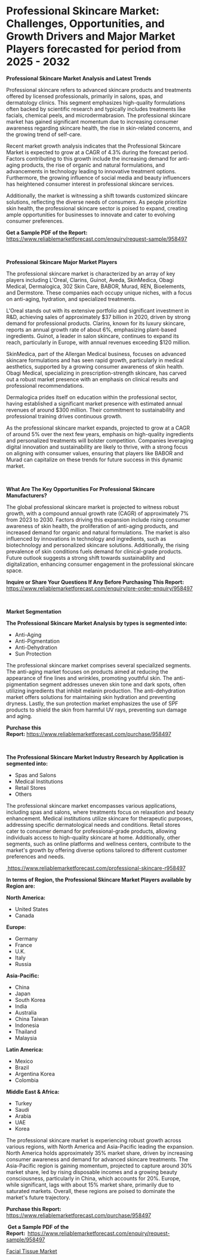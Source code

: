 <p><h1>Professional Skincare Market: Challenges, Opportunities, and Growth Drivers and Major Market Players forecasted for period from 2025 - 2032</h1></p><p><strong>Professional Skincare Market Analysis and Latest Trends</strong></p>
<p><p>Professional skincare refers to advanced skincare products and treatments offered by licensed professionals, primarily in salons, spas, and dermatology clinics. This segment emphasizes high-quality formulations often backed by scientific research and typically includes treatments like facials, chemical peels, and microdermabrasion. The professional skincare market has gained significant momentum due to increasing consumer awareness regarding skincare health, the rise in skin-related concerns, and the growing trend of self-care.</p><p>Recent market growth analysis indicates that the Professional Skincare Market is expected to grow at a CAGR of 4.3% during the forecast period. Factors contributing to this growth include the increasing demand for anti-aging products, the rise of organic and natural formulations, and advancements in technology leading to innovative treatment options. Furthermore, the growing influence of social media and beauty influencers has heightened consumer interest in professional skincare services. </p><p>Additionally, the market is witnessing a shift towards customized skincare solutions, reflecting the diverse needs of consumers. As people prioritize skin health, the professional skincare sector is poised to expand, creating ample opportunities for businesses to innovate and cater to evolving consumer preferences.</p></p>
<p><strong>Get a Sample PDF of the Report:&nbsp;</strong> <a href="https://www.reliablemarketforecast.com/enquiry/request-sample/958497?utm_campaign=1141&utm_medium=2&utm_source=Github&utm_content=ia&utm_term=08022025&utm_id=professional-skincare">https://www.reliablemarketforecast.com/enquiry/request-sample/958497</a></p>
<p>&nbsp;</p>
<p><strong>Professional Skincare Major Market Players</strong></p>
<p><p>The professional skincare market is characterized by an array of key players including L'Oreal, Clarins, Guinot, Aveda, SkinMedica, Obagi Medical, Dermalogica, 302 Skin Care, BABOR, Murad, REN, Bioelements, and Dermstore. These companies each occupy unique niches, with a focus on anti-aging, hydration, and specialized treatments.</p><p>L'Oreal stands out with its extensive portfolio and significant investment in R&D, achieving sales of approximately $37 billion in 2020, driven by strong demand for professional products. Clarins, known for its luxury skincare, reports an annual growth rate of about 6%, emphasizing plant-based ingredients. Guinot, a leader in salon skincare, continues to expand its reach, particularly in Europe, with annual revenues exceeding $120 million.</p><p>SkinMedica, part of the Allergan Medical business, focuses on advanced skincare formulations and has seen rapid growth, particularly in medical aesthetics, supported by a growing consumer awareness of skin health. Obagi Medical, specializing in prescription-strength skincare, has carved out a robust market presence with an emphasis on clinical results and professional recommendations.</p><p>Dermalogica prides itself on education within the professional sector, having established a significant market presence with estimated annual revenues of around $300 million. Their commitment to sustainability and professional training drives continuous growth.</p><p>As the professional skincare market expands, projected to grow at a CAGR of around 5% over the next few years, emphasis on high-quality ingredients and personalized treatments will bolster competition. Companies leveraging digital innovation and sustainability are likely to thrive, with a strong focus on aligning with consumer values, ensuring that players like BABOR and Murad can capitalize on these trends for future success in this dynamic market.</p></p>
<p>&nbsp;</p>
<p><strong>What Are The Key Opportunities For Professional Skincare Manufacturers?</strong></p>
<p><p>The global professional skincare market is projected to witness robust growth, with a compound annual growth rate (CAGR) of approximately 7% from 2023 to 2030. Factors driving this expansion include rising consumer awareness of skin health, the proliferation of anti-aging products, and increased demand for organic and natural formulations. The market is also influenced by innovations in technology and ingredients, such as biotechnology and personalized skincare solutions. Additionally, the rising prevalence of skin conditions fuels demand for clinical-grade products. Future outlook suggests a strong shift towards sustainability and digitalization, enhancing consumer engagement in the professional skincare space.</p></p>
<p><strong>Inquire or Share Your Questions If Any Before Purchasing This Report:</strong> <a href="https://www.reliablemarketforecast.com/enquiry/pre-order-enquiry/958497?utm_campaign=1141&utm_medium=2&utm_source=Github&utm_content=ia&utm_term=08022025&utm_id=professional-skincare">https://www.reliablemarketforecast.com/enquiry/pre-order-enquiry/958497</a></p>
<p>&nbsp;</p>
<p><strong>Market Segmentation</strong></p>
<p><strong>The Professional Skincare Market Analysis by types is segmented into:</strong></p>
<p><ul><li>Anti-Aging</li><li>Anti-Pigmentation</li><li>Anti-Dehydration</li><li>Sun Protection</li></ul></p>
<p><p>The professional skincare market comprises several specialized segments. The anti-aging market focuses on products aimed at reducing the appearance of fine lines and wrinkles, promoting youthful skin. The anti-pigmentation segment addresses uneven skin tone and dark spots, often utilizing ingredients that inhibit melanin production. The anti-dehydration market offers solutions for maintaining skin hydration and preventing dryness. Lastly, the sun protection market emphasizes the use of SPF products to shield the skin from harmful UV rays, preventing sun damage and aging.</p></p>
<p><strong>Purchase this Report:&nbsp;</strong><a href="https://www.reliablemarketforecast.com/purchase/958497?utm_campaign=1141&utm_medium=2&utm_source=Github&utm_content=ia&utm_term=08022025&utm_id=professional-skincare">https://www.reliablemarketforecast.com/purchase/958497</a></p>
<p>&nbsp;</p>
<p><strong>The Professional Skincare Market Industry Research by Application is segmented into:</strong></p>
<p><ul><li>Spas and Salons</li><li>Medical Institutions</li><li>Retail Stores</li><li>Others</li></ul></p>
<p><p>The professional skincare market encompasses various applications, including spas and salons, where treatments focus on relaxation and beauty enhancement. Medical institutions utilize skincare for therapeutic purposes, addressing specific dermatological needs and conditions. Retail stores cater to consumer demand for professional-grade products, allowing individuals access to high-quality skincare at home. Additionally, other segments, such as online platforms and wellness centers, contribute to the market's growth by offering diverse options tailored to different customer preferences and needs.</p></p>
<p><a href="https://www.reliablemarketforecast.com/professional-skincare-r958497?utm_campaign=1141&utm_medium=2&utm_source=Github&utm_content=ia&utm_term=08022025&utm_id=professional-skincare">&nbsp;https://www.reliablemarketforecast.com/professional-skincare-r958497</a></p>
<p><strong>In terms of Region, the Professional Skincare Market Players available by Region are:</strong></p>
<p>
    <p> <strong> North America: </strong>
        <ul>
            <li>United States</li>
            <li>Canada</li>
        </ul>
        </p> 
    <p> <strong> Europe: </strong>
        <ul>
            <li>Germany</li>
            <li>France</li>
            <li>U.K.</li>
            <li>Italy</li>
            <li>Russia</li>
        </ul>
        </p> 
    <p> <strong> Asia-Pacific: </strong>
        <ul>
            <li>China</li>
            <li>Japan</li>
            <li>South Korea</li>
            <li>India</li>
            <li>Australia</li>
            <li>China Taiwan</li>
            <li>Indonesia</li>
            <li>Thailand</li>
            <li>Malaysia</li>
        </ul>
        </p> 
    <p> <strong> Latin America: </strong>
        <ul>
            <li>Mexico</li>
            <li>Brazil</li>
            <li>Argentina Korea</li>
            <li>Colombia</li>
        </ul>
        </p> 
    <p> <strong> Middle East & Africa: </strong>
        <ul>
            <li>Turkey</li>
            <li>Saudi</li>
            <li>Arabia</li>
            <li>UAE</li>
            <li>Korea</li>
        </ul>
    </p>
    </p>
<p><p>The professional skincare market is experiencing robust growth across various regions, with North America and Asia-Pacific leading the expansion. North America holds approximately 35% market share, driven by increasing consumer awareness and demand for advanced skincare treatments. The Asia-Pacific region is gaining momentum, projected to capture around 30% market share, led by rising disposable incomes and a growing beauty consciousness, particularly in China, which accounts for 20%. Europe, while significant, lags with about 15% market share, primarily due to saturated markets. Overall, these regions are poised to dominate the market's future trajectory.</p></p>
<p><strong>Purchase this Report: </strong><a href="https://www.reliablemarketforecast.com/purchase/958497?utm_campaign=1141&utm_medium=2&utm_source=Github&utm_content=ia&utm_term=08022025&utm_id=professional-skincare">https://www.reliablemarketforecast.com/purchase/958497</a></p>
<p>&nbsp;<strong>Get a Sample PDF of the Report:&nbsp;&nbsp;</strong><a href="https://www.reliablemarketforecast.com/enquiry/request-sample/958497?utm_campaign=1141&utm_medium=2&utm_source=Github&utm_content=ia&utm_term=08022025&utm_id=professional-skincare">https://www.reliablemarketforecast.com/enquiry/request-sample/958497</a></p>
<p><strong></strong></p>
<p><p><a href="https://github.com/FassouRP/Market-Research-Report-List-7/blob/main/facial-tissue-market.md?utm_campaign=1141&utm_medium=2&utm_source=Github&utm_content=ia&utm_term=08022025&utm_id=professional-skincare">Facial Tissue Market</a></p></p>